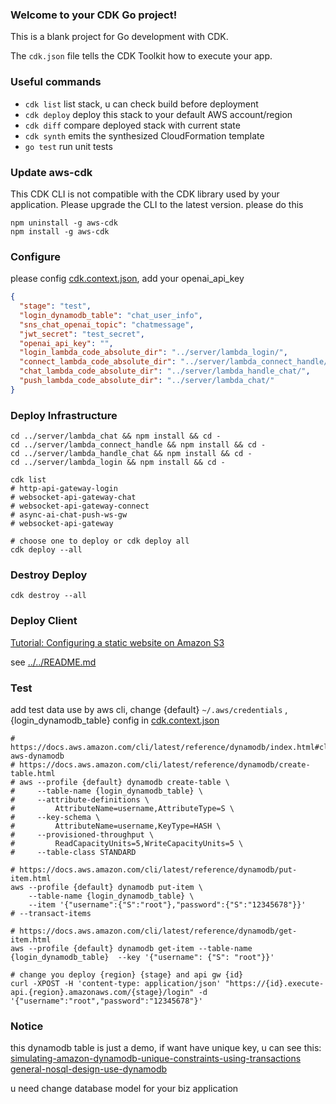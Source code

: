 ### Welcome to your CDK Go project!

This is a blank project for Go development with CDK.

The `cdk.json` file tells the CDK Toolkit how to execute your app.

### Useful commands

 * `cdk list`        list stack, u can check build before deployment
 * `cdk deploy`      deploy this stack to your default AWS account/region
 * `cdk diff`        compare deployed stack with current state
 * `cdk synth`       emits the synthesized CloudFormation template
 * `go test`         run unit tests

### Update aws-cdk
This CDK CLI is not compatible with the CDK library used by your application. Please upgrade the CLI to the latest version.
please do this 
```shell
npm uninstall -g aws-cdk
npm install -g aws-cdk
```

### Configure
please config [cdk.context.json](./cdk.context.json), add your openai_api_key
```json
{
  "stage": "test",
  "login_dynamodb_table": "chat_user_info",
  "sns_chat_openai_topic": "chatmessage",
  "jwt_secret": "test_secret",
  "openai_api_key": "",
  "login_lambda_code_absolute_dir": "../server/lambda_login/",
  "connect_lambda_code_absolute_dir": "../server/lambda_connect_handle/",
  "chat_lambda_code_absolute_dir": "../server/lambda_handle_chat/",
  "push_lambda_code_absolute_dir": "../server/lambda_chat/"
}
```

### Deploy Infrastructure
```shell
cd ../server/lambda_chat && npm install && cd -
cd ../server/lambda_connect_handle && npm install && cd -
cd ../server/lambda_handle_chat && npm install && cd -
cd ../server/lambda_login && npm install && cd -

cdk list
# http-api-gateway-login
# websocket-api-gateway-chat
# websocket-api-gateway-connect
# async-ai-chat-push-ws-gw
# websocket-api-gateway

# choose one to deploy or cdk deploy all
cdk deploy --all
```

### Destroy Deploy
```shell
cdk destroy --all
```

### Deploy Client
[Tutorial: Configuring a static website on Amazon S3]( https://docs.aws.amazon.com/AmazonS3/latest/userguide/HostingWebsiteOnS3Setup.html)

see [../../README.md](../../README.md)


### Test
add test data use by aws cli, change {default} `~/.aws/credentials` , {login_dynamodb_table} config in [cdk.context.json](./cdk.context.json)
```shell
# https://docs.aws.amazon.com/cli/latest/reference/dynamodb/index.html#cli-aws-dynamodb
# https://docs.aws.amazon.com/cli/latest/reference/dynamodb/create-table.html
# aws --profile {default} dynamodb create-table \
#     --table-name {login_dynamodb_table} \
#     --attribute-definitions \
#         AttributeName=username,AttributeType=S \
#     --key-schema \
#         AttributeName=username,KeyType=HASH \
#     --provisioned-throughput \
#         ReadCapacityUnits=5,WriteCapacityUnits=5 \
#     --table-class STANDARD

# https://docs.aws.amazon.com/cli/latest/reference/dynamodb/put-item.html
aws --profile {default} dynamodb put-item \
    --table-name {login_dynamodb_table} \
    --item '{"username":{"S":"root"},"password":{"S":"12345678"}}'
# --transact-items

# https://docs.aws.amazon.com/cli/latest/reference/dynamodb/get-item.html
aws --profile {default} dynamodb get-item --table-name {login_dynamodb_table}  --key '{"username": {"S": "root"}}'

# change you deploy {region} {stage} and api gw {id}
curl -XPOST -H 'content-type: application/json' "https://{id}.execute-api.{region}.amazonaws.com/{stage}/login" -d '{"username":"root","password":"12345678"}'
```

### Notice
this dynamodb table is just a demo, if want have unique key, u can see this: 
[simulating-amazon-dynamodb-unique-constraints-using-transactions](https://aws.amazon.com/fr/blogs/database/simulating-amazon-dynamodb-unique-constraints-using-transactions/) 
[general-nosql-design-use-dynamodb](https://docs.aws.amazon.com/amazondynamodb/latest/developerguide/bp-general-nosql-design.html)

u need change database model for your biz application